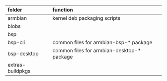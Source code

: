 |folder|function|
|:--|:--|
|armbian|kernel deb packaging scripts|
|blobs||
|bsp||
|bsp-cli                   | common files for armbian-bsp-* package |
|bsp-desktop                   | common files for armbian-desktop-* package |
|extras-buildpkgs||

